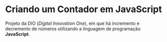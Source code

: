 # Criando um Contador em JavaScript

Projeto da DIO (_Digital Innovation One_), em que há incremento e decremento de números utilizando a linguagem de programação **JavaScript**.
